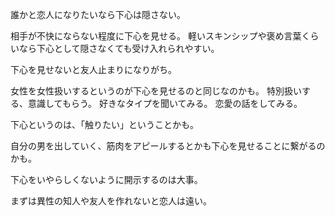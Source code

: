 誰かと恋人になりたいなら下心は隠さない。

相手が不快にならない程度に下心を見せる。
軽いスキンシップや褒め言葉くらいなら下心として隠さなくても受け入れられやすい。

下心を見せないと友人止まりになりがち。

女性を女性扱いするというのが下心を見せるのと同じなのかも。
特別扱いする、意識してもらう。
好きなタイプを聞いてみる。
恋愛の話をしてみる。

下心というのは、「触りたい」ということかも。

自分の男を出していく、筋肉をアピールするとかも下心を見せることに繋がるのかも。

下心をいやらしくないように開示するのは大事。

まずは異性の知人や友人を作れないと恋人は遠い。
